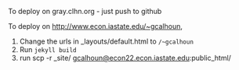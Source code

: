 To deploy on gray.clhn.org - just push to github

To deploy on http://www.econ.iastate.edu/~gcalhoun,
1. Change the urls in _layouts/default.html to `/~gcalhoun`
2. Run `jekyll build`
3. run
    scp -r _site/ gcalhoun@econ22.econ.iastate.edu:public_html/